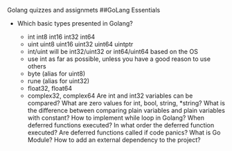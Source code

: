 Golang quizzes and assignmets
##GoLang Essentials
- Which basic types presented in Golang?
  
  - int int8 int16 int32 int64 
  - uint uint8 uint16 uint32 uint64 uintptr 
  - int/uint will be int32/uint32 or int64/uint64 based on the OS
  - use int as far as possible, unless you have a good reason to use others
  - byte (alias for uint8)
  - rune (alias for uint32)
  - float32, float64
  - complex32, complex64
Are int and int32 variables can be compared?
What are zero values for int, bool, string, *string?
What is the difference between comparing plain variables and plain variables with constant?
How to implement while loop in Golang?
When deferred functions executed?
In what order the deferred function executed?
Are deferred functions called if code panics?
What is Go Module?
How to add an external dependency to the project?
